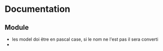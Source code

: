 # Documentation
## Module
- les model doi être en pascal case, si le nom ne l'est pas il sera converti
- 
